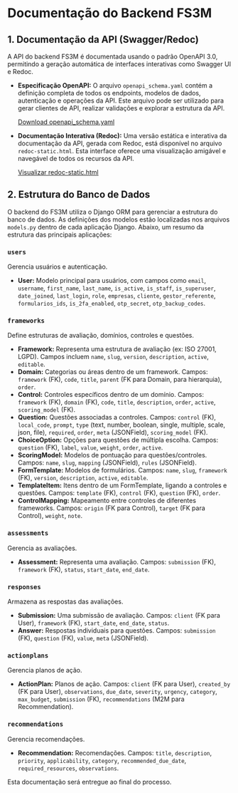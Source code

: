 # Documentação do Backend FS3M

## 1. Documentação da API (Swagger/Redoc)

A API do backend FS3M é documentada usando o padrão OpenAPI 3.0, permitindo a geração automática de interfaces interativas como Swagger UI e Redoc.

- **Especificação OpenAPI:** O arquivo `openapi_schema.yaml` contém a definição completa de todos os endpoints, modelos de dados, autenticação e operações da API. Este arquivo pode ser utilizado para gerar clientes de API, realizar validações e explorar a estrutura da API.

  [Download openapi_schema.yaml](/home/ubuntu/fs3m/backend/openapi_schema.yaml)

- **Documentação Interativa (Redoc):** Uma versão estática e interativa da documentação da API, gerada com Redoc, está disponível no arquivo `redoc-static.html`. Esta interface oferece uma visualização amigável e navegável de todos os recursos da API.

  [Visualizar redoc-static.html](/home/ubuntu/fs3m/backend/redoc-static.html)

## 2. Estrutura do Banco de Dados

O backend do FS3M utiliza o Django ORM para gerenciar a estrutura do banco de dados. As definições dos modelos estão localizadas nos arquivos `models.py` dentro de cada aplicação Django. Abaixo, um resumo da estrutura das principais aplicações:

### `users`

Gerencia usuários e autenticação.

- **User:** Modelo principal para usuários, com campos como `email`, `username`, `first_name`, `last_name`, `is_active`, `is_staff`, `is_superuser`, `date_joined`, `last_login`, `role`, `empresas`, `cliente`, `gestor_referente`, `formularios_ids`, `is_2fa_enabled`, `otp_secret`, `otp_backup_codes`.

### `frameworks`

Define estruturas de avaliação, domínios, controles e questões.

- **Framework:** Representa uma estrutura de avaliação (ex: ISO 27001, LGPD). Campos incluem `name`, `slug`, `version`, `description`, `active`, `editable`.
- **Domain:** Categorias ou áreas dentro de um framework. Campos: `framework` (FK), `code`, `title`, `parent` (FK para Domain, para hierarquia), `order`.
- **Control:** Controles específicos dentro de um domínio. Campos: `framework` (FK), `domain` (FK), `code`, `title`, `description`, `order`, `active`, `scoring_model` (FK).
- **Question:** Questões associadas a controles. Campos: `control` (FK), `local_code`, `prompt`, `type` (text, number, boolean, single, multiple, scale, json, file), `required`, `order`, `meta` (JSONField), `scoring_model` (FK).
- **ChoiceOption:** Opções para questões de múltipla escolha. Campos: `question` (FK), `label`, `value`, `weight`, `order`, `active`.
- **ScoringModel:** Modelos de pontuação para questões/controles. Campos: `name`, `slug`, `mapping` (JSONField), `rules` (JSONField).
- **FormTemplate:** Modelos de formulários. Campos: `name`, `slug`, `framework` (FK), `version`, `description`, `active`, `editable`.
- **TemplateItem:** Itens dentro de um FormTemplate, ligando a controles e questões. Campos: `template` (FK), `control` (FK), `question` (FK), `order`.
- **ControlMapping:** Mapeamento entre controles de diferentes frameworks. Campos: `origin` (FK para Control), `target` (FK para Control), `weight`, `note`.

### `assessments`

Gerencia as avaliações.

- **Assessment:** Representa uma avaliação. Campos: `submission` (FK), `framework` (FK), `status`, `start_date`, `end_date`.

### `responses`

Armazena as respostas das avaliações.

- **Submission:** Uma submissão de avaliação. Campos: `client` (FK para User), `framework` (FK), `start_date`, `end_date`, `status`.
- **Answer:** Respostas individuais para questões. Campos: `submission` (FK), `question` (FK), `value`, `meta` (JSONField).

### `actionplans`

Gerencia planos de ação.

- **ActionPlan:** Planos de ação. Campos: `client` (FK para User), `created_by` (FK para User), `observations`, `due_date`, `severity`, `urgency`, `category`, `max_budget`, `submission` (FK), `recommendations` (M2M para Recommendation).

### `recommendations`

Gerencia recomendações.

- **Recommendation:** Recomendações. Campos: `title`, `description`, `priority`, `applicability`, `category`, `recommended_due_date`, `required_resources`, `observations`.

Esta documentação será entregue ao final do processo.

